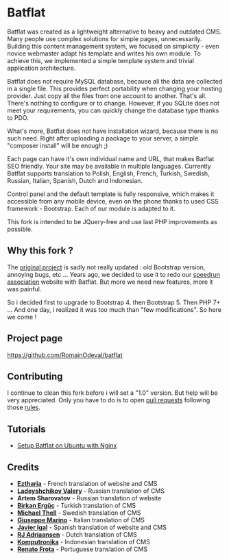 Batflat
=======

Batflat was created as a lightweight alternative to heavy and outdated CMS.
Many people use complex solutions for simple pages, unnecessarily. Building this content management system, we focused on simplicity - even novice webmaster adapt his template and writes his own module. To achieve this, we implemented a simple template system and trivial application architecture.

Batflat does not require MySQL database, because all the data are collected in a single file. This provides perfect portability when changing your hosting provider. Just copy all the files from one account to another. That's all. There's nothing to configure or to change. However, if you SQLite does not meet your requirements, you can quickly change the database type thanks to PDO.

What's more, Batflat does not have installation wizard, because there is no such need. Right after uploading a package to your server, a simple "composer install" will be enough ;)

Each page can have it's own individual name and URL, that makes Batflat SEO friendly. Your site may be available in multiple languages. Currently Batflat supports translation to Polish, English, French, Turkish, Swedish, Russian, Italian, Spanish, Dutch and Indonesian.

Control panel and the default template is fully responsive, which makes it accessible from any mobile device, even on the phone thanks to used CSS framework - Bootstrap. Each of our module is adapted to it.

This fork is intended to be JQuery-free and use last PHP improvements as possible.

## Why this fork ?

The [original project](https://github.com/sruupl/batflat) is sadly not really updated : old Bootstrap version, annoying bugs, etc ...
Years ago, we decided to use it to redo our [speedrun association](https://speedthemall.com) website with Batflat.
But more we need new features, more it was painful.

So i decided first to upgrade to Bootstrap 4. then Bootstrap 5. Then PHP 7+ ...
And one day, i realized it was too much than "few modifications".
So here we come !

## Project page

https://github.com/RomainOdeval/batflat

## Contributing

I continue to clean this fork before i will set a "1.0" version.
But help will be very appreciated.
Only you have to do is to open [pull requests](https://github.com/RomainOdeval/batflat/pulls) following those [rules](CONTRIBUTING.md).

## Tutorials
* [Setup Batflat on Ubuntu with Nginx](https://websiteforstudents.com/setup-batflat-on-ubuntu-18-04-16-04-18-10-with-nginx-mariadb-and-php-7-2-fpm/)

## Credits

* **[Eztharia](https://github.com/Eztharia)** - French translation of website and CMS
* **[Ladeyshchikov Valery](mailto:hizimart@gmail.com)** - Russian translation of CMS
* **Artem Sharovatov** - Russian translation of website
* **[Birkan Ergüç](https://github.com/pppedant)** - Turkish translation of CMS
* **[Michael Thell](mailto:michael.silverunit@gmail.com)** - Swedish translation of CMS
* **[Giuseppe Marino](mailto:info@gpmdev.it)** - Italian translation of CMS
* **[Javier Igal](mailto:javier@igal.es)** - Spanish translation of website and CMS
* **[RJ Adriaansen](https://github.com/rjadr)** - Dutch translation of CMS
* **[Komputronika](https://github.com/komputronika)** - Indonesian translation of CMS
* **[Renato Frota](https://github.com/renatofrota)** - Portuguese translation of CMS
